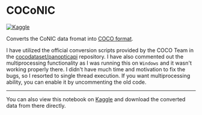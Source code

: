 # COCoNIC

[![Kaggle](https://kaggle.com/static/images/open-in-kaggle.svg)](https://www.kaggle.com/aadimator/coconic)

Converts the CoNIC data fromat into [COCO format](https://cocodataset.org/#format-data).

I have utilized the official conversion scripts provided by the COCO Team in the [cocodataset/panopticapi](https://github.com/cocodataset/panopticapi) repository.
I have also commented out the multiprocessing functionality as I was running this on `Windows` and it wasn't working properly there. I didn't have much time and motivation to fix the bugs, so I resorted to single thread execution. If you want multiprocessing ability, you can enable it by uncommenting the old code.

---

You can also view this notebook on [Kaggle](https://www.kaggle.com/aadimator/coconic) and download the converted data from there directly.
